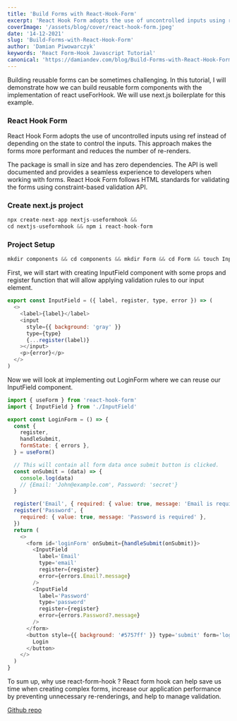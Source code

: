 ```yaml
---
title: 'Build Forms with React-Hook-Form'
excerpt: 'React Hook Form adopts the use of uncontrolled inputs using ref instead of depending on the state to control the inputs. This approach makes the forms more performant and reduces the number of re-renders.'
coverImage: '/assets/blog/cover/react-hook-form.jpeg'
date: '14-12-2021'
slug: 'Build-Forms-with-React-Hook-Form'
author: 'Damian Piwowarczyk'
keywords: 'React Form-Hook Javascript Tutorial'
canonical: 'https://damiandev.com/blog/Build-Forms-with-React-Hook-Form'
---
```


Building reusable forms can be sometimes challenging. In this tutorial, I will demonstrate how we can build reusable form components with the implementation of react useForHook.
We will use next.js boilerplate for this example.

### React Hook Form

React Hook Form adopts the use of uncontrolled inputs using ref instead of depending on the state to control the inputs. This approach makes the forms more performant and reduces the number of re-renders.

The package is small in size and has zero dependencies. The API is well documented and provides a seamless experience to developers when working with forms. React Hook Form follows HTML standards for validating the forms using constraint-based validation API.

### Create next.js project

```javascript
npx create-next-app nextjs-useformhook &&
cd nextjs-useformhook && npm i react-hook-form
```

### Project Setup

```javascript
mkdir components && cd components && mkdir Form && cd Form && touch InputField.js && touch LoginForm.js
```

First, we will start with creating InputField component with some props and register function that will allow applying validation rules to our input element.

```javascript
export const InputField = ({ label, register, type, error }) => (
  <>
    <label>{label}</label>
    <input
      style={{ background: 'gray' }}
      type={type}
      {...register(label)}
    ></input>
    <p>{error}</p>
  </>
)
```

Now we will look at implementing out LoginForm where we can reuse our InputField component.

```javascript
import { useForm } from 'react-hook-form'
import { InputField } from './InputField'

export const LoginForm = () => {
  const {
    register,
    handleSubmit,
    formState: { errors },
  } = useForm()

  // This will contain all form data once submit button is clicked.
  const onSubmit = (data) => {
    console.log(data)
    // {Email: 'John@example.com', Password: 'secret'}
  }

  register('Email', { required: { value: true, message: 'Email is required' } })
  register('Password', {
    required: { value: true, message: 'Password is required' },
  })
  return (
    <>
      <form id='loginForm' onSubmit={handleSubmit(onSubmit)}>
        <InputField
          label='Email'
          type='email'
          register={register}
          error={errors.Email?.message}
        />
        <InputField
          label='Password'
          type='password'
          register={register}
          error={errors.Password?.message}
        />
      </form>
      <button style={{ background: '#5757ff' }} type='submit' form='loginForm'>
        Login
      </button>
    </>
  )
}
```

To sum up, why use react-form-hook ?
React form hook can help save us time when creating complex forms, increase our application performance by preventing unnecessary re-renderings, and help to manage validation.

[Github repo](https://github.com/przpiw/react-hook-form-login)
